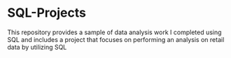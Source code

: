 # SQL-Projects

This repository provides a sample of data analysis work I completed using SQL and includes a project that focuses on performing an analysis on retail data by utilizing SQL

